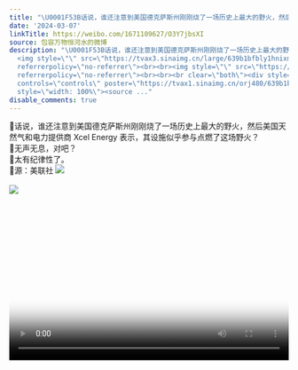 ```yaml
---
title: "\U0001F53B话说，谁还注意到美国德克萨斯州刚刚烧了一场历史上最大的野火，然后美国天然气和电力提供商 Xcel Energy 表示，其设施似乎参与点燃了这场野火？\U0001F53B无声无..."
date: '2024-03-07'
linkTitle: https://weibo.com/1671109627/O3Y7jbsXI
source: 包容万物恒河水的微博
description: "\U0001F53B话说，谁还注意到美国德克萨斯州刚刚烧了一场历史上最大的野火，然后美国天然气和电力提供商 Xcel Energy 表示，其设施似乎参与点燃了这场野火？<br>\U0001F53B无声无息，对吧？<br>\U0001F53B太有纪律性了。<br>\U0001F53B源：美联社
  <img style=\"\" src=\"https://tvax3.sinaimg.cn/large/639b1bfbly1hnixmybgbbj20fk0ah41l.jpg\"
  referrerpolicy=\"no-referrer\"><br><br><img style=\"\" src=\"https://tvax3.sinaimg.cn/large/639b1bfbly1hnixn6xfsoj20f20ca42y.jpg\"
  referrerpolicy=\"no-referrer\"><br><br><br clear=\"both\"><div style=\"clear: both\"></div><video
  controls=\"controls\" poster=\"https://tvax1.sinaimg.cn/orj480/639b1bfbly1hnixpn4wzpj20k00w6407.jpg\"
  style=\"width: 100%\"><source ..."
disable_comments: true
---
```

🔻话说，谁还注意到美国德克萨斯州刚刚烧了一场历史上最大的野火，然后美国天然气和电力提供商 Xcel Energy 表示，其设施似乎参与点燃了这场野火？<br>🔻无声无息，对吧？<br>🔻太有纪律性了。<br>🔻源：美联社 <img style="" src="https://tvax3.sinaimg.cn/large/639b1bfbly1hnixmybgbbj20fk0ah41l.jpg" referrerpolicy="no-referrer"><br><br><img style="" src="https://tvax3.sinaimg.cn/large/639b1bfbly1hnixn6xfsoj20f20ca42y.jpg" referrerpolicy="no-referrer"><br><br><br clear="both"><div style="clear: both"></div><video controls="controls" poster="https://tvax1.sinaimg.cn/orj480/639b1bfbly1hnixpn4wzpj20k00w6407.jpg" style="width: 100%"><source ...